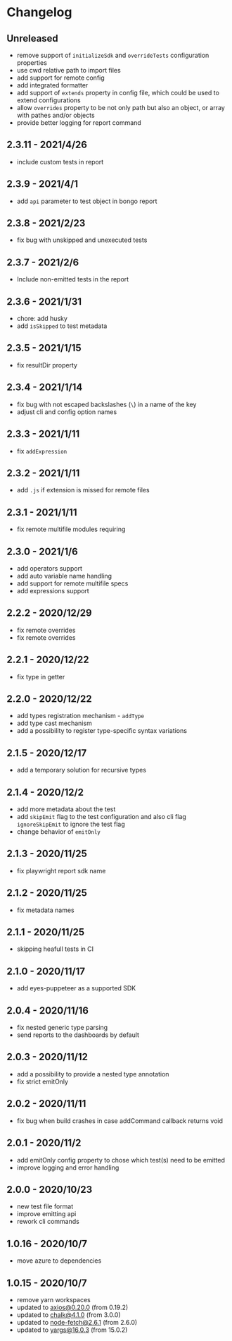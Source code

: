 # Changelog

## Unreleased

- remove support of `initializeSdk` and `overrideTests` configuration properties
- use cwd relative path to import files
- add support for remote config
- add integrated formatter
- add support of `extends` property in config file, which could be used to extend configurations
- allow `overrides` property to be not only path but also an object, or array with pathes and/or objects
- provide better logging for report command

## 2.3.11 - 2021/4/26

- include custom tests in report

## 2.3.9 - 2021/4/1

- add `api` parameter to test object in bongo report

## 2.3.8 - 2021/2/23

- fix bug with unskipped and unexecuted tests

## 2.3.7 - 2021/2/6

- Include non-emitted tests in the report

## 2.3.6 - 2021/1/31

- chore: add husky
- add `isSkipped` to test metadata

## 2.3.5 - 2021/1/15

- fix resultDir property

## 2.3.4 - 2021/1/14

- fix bug with not escaped backslashes (`\`) in a name of the key
- adjust cli and config option names

## 2.3.3 - 2021/1/11

- fix `addExpression`

## 2.3.2 - 2021/1/11

- add `.js` if extension is missed for remote files

## 2.3.1 - 2021/1/11

- fix remote multifile modules requiring
## 2.3.0 - 2021/1/6

- add operators support
- add auto variable name handling
- add support for remote multifile specs
- add expressions support

## 2.2.2 - 2020/12/29

- fix remote overrides
- fix remote overrides
## 2.2.1 - 2020/12/22

- fix type in getter

## 2.2.0 - 2020/12/22

- add types registration mechanism - `addType`
- add type cast mechanism
- add a possibility to register type-specific syntax variations

## 2.1.5 - 2020/12/17

- add a temporary solution for recursive types

## 2.1.4 - 2020/12/2

- add more metadata about the test
- add `skipEmit` flag to the test configuration and also cli flag `ignoreSkipEmit` to ignore the test flag
- change behavior of `emitOnly`

## 2.1.3 - 2020/11/25

- fix playwright report sdk name

## 2.1.2 - 2020/11/25

- fix metadata names

## 2.1.1 - 2020/11/25

- skipping heafull tests in CI

## 2.1.0 - 2020/11/17

- add eyes-puppeteer as a supported SDK

## 2.0.4 - 2020/11/16

- fix nested generic type parsing
- send reports to the dashboards by default

## 2.0.3 - 2020/11/12

- add a possibility to provide a nested type annotation
- fix strict emitOnly

## 2.0.2 - 2020/11/11

- fix bug when build crashes in case addCommand callback returns void

## 2.0.1 - 2020/11/2

- add emitOnly config property to chose which test(s) need to be emitted
- improve logging and error handling

## 2.0.0 - 2020/10/23

- new test file format
- improve emitting api
- rework cli commands

## 1.0.16 - 2020/10/7

- move azure to dependencies

## 1.0.15 - 2020/10/7

- remove yarn workspaces
- updated to axios@0.20.0 (from 0.19.2)
- updated to chalk@4.1.0 (from 3.0.0)
- updated to node-fetch@2.6.1 (from 2.6.0)
- updated to yargs@16.0.3 (from 15.0.2)
